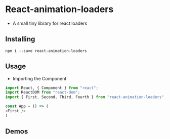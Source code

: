 # React-animation-loaders

- A small tiny library for react loaders 

## Installing
```
npm i --save react-animation-loaders
```

## Usage

- Importing the Component

```js
import React, { Component } from "react";
import ReactDOM from "react-dom";
import { First, Second, Third, Fourth } from "react-animation-loaders";

const App = () => (
<First />
)

```
## Demos


